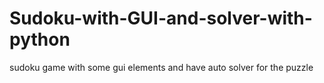 # Sudoku-with-GUI-and-solver-with-python
sudoku game with some gui elements and have auto solver for the puzzle 

